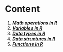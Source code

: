 # **Content**

1. ***[Math operations in R](md/math_operations.md)***
2. ***[Variables in R](md/variables.md)***
3. ***[Data types in R](md/data_types.md)***
4. ***[Data structures in R](md/data_structures.md)***
5. ***[Functions in R](md/functions.md)***